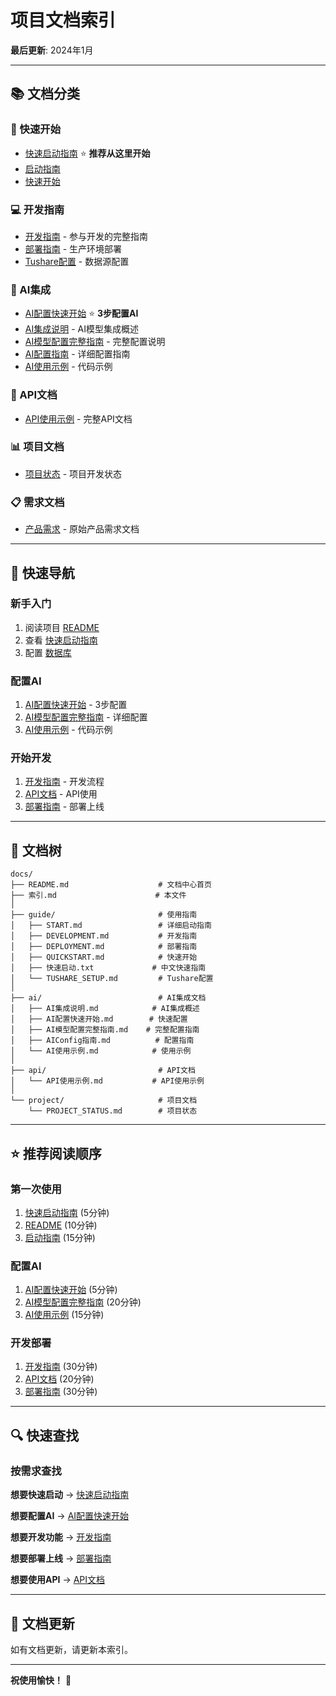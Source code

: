 # 项目文档索引

**最后更新**: 2024年1月

---

## 📚 文档分类

### 🚀 快速开始
- [快速启动指南](../README.md#快速开始) ⭐ **推荐从这里开始**
- [启动指南](guide/START.md)
- [快速开始](guide/QUICKSTART.md)

### 💻 开发指南
- [开发指南](guide/DEVELOPMENT.md) - 参与开发的完整指南
- [部署指南](guide/DEPLOYMENT.md) - 生产环境部署
- [Tushare配置](guide/TUSHARE_SETUP.md) - 数据源配置

### 🤖 AI集成
- [AI配置快速开始](ai/AI配置快速开始.md) ⭐ **3步配置AI**
- [AI集成说明](ai/AI集成说明.md) - AI模型集成概述
- [AI模型配置完整指南](ai/AI模型配置完整指南.md) - 完整配置说明
- [AI配置指南](ai/AIConfig指南.md) - 详细配置指南
- [AI使用示例](ai/AI使用示例.md) - 代码示例

### 🔌 API文档
- [API使用示例](api/API使用示例.md) - 完整API文档

### 📊 项目文档
- [项目状态](project/PROJECT_STATUS.md) - 项目开发状态

### 📋 需求文档
- [产品需求](requirements/README.md) - 原始产品需求文档

---

## 🎯 快速导航

### 新手入门
1. 阅读项目 [README](../README.md)
2. 查看 [快速启动指南](guide/快速启动.txt)
3. 配置 [数据库](../database/README.md)

### 配置AI
1. [AI配置快速开始](ai/AI配置快速开始.md) - 3步配置
2. [AI模型配置完整指南](ai/AI模型配置完整指南.md) - 详细配置
3. [AI使用示例](ai/AI使用示例.md) - 代码示例

### 开始开发
1. [开发指南](guide/DEVELOPMENT.md) - 开发流程
2. [API文档](api/API使用示例.md) - API使用
3. [部署指南](guide/DEPLOYMENT.md) - 部署上线

---

## 📖 文档树

```
docs/
├── README.md                    # 文档中心首页
├── 索引.md                      # 本文件
│
├── guide/                       # 使用指南
│   ├── START.md                 # 详细启动指南
│   ├── DEVELOPMENT.md           # 开发指南
│   ├── DEPLOYMENT.md            # 部署指南
│   ├── QUICKSTART.md            # 快速开始
│   ├── 快速启动.txt             # 中文快速指南
│   └── TUSHARE_SETUP.md         # Tushare配置
│
├── ai/                          # AI集成文档
│   ├── AI集成说明.md            # AI集成概述
│   ├── AI配置快速开始.md        # 快速配置
│   ├── AI模型配置完整指南.md    # 完整配置指南
│   ├── AIConfig指南.md          # 配置指南
│   └── AI使用示例.md            # 使用示例
│
├── api/                         # API文档
│   └── API使用示例.md           # API使用示例
│
└── project/                     # 项目文档
    └── PROJECT_STATUS.md        # 项目状态
```

---

## ⭐ 推荐阅读顺序

### 第一次使用
1. [快速启动指南](guide/快速启动.txt) (5分钟)
2. [README](../README.md) (10分钟)
3. [启动指南](guide/START.md) (15分钟)

### 配置AI
1. [AI配置快速开始](ai/AI配置快速开始.md) (5分钟)
2. [AI模型配置完整指南](ai/AI模型配置完整指南.md) (20分钟)
3. [AI使用示例](ai/AI使用示例.md) (15分钟)

### 开发部署
1. [开发指南](guide/DEVELOPMENT.md) (30分钟)
2. [API文档](api/API使用示例.md) (20分钟)
3. [部署指南](guide/DEPLOYMENT.md) (30分钟)

---

## 🔍 快速查找

### 按需求查找

**想要快速启动**
→ [快速启动指南](guide/快速启动.txt)

**想要配置AI**
→ [AI配置快速开始](ai/AI配置快速开始.md)

**想要开发功能**
→ [开发指南](guide/DEVELOPMENT.md)

**想要部署上线**
→ [部署指南](guide/DEPLOYMENT.md)

**想要使用API**
→ [API文档](api/API使用示例.md)

---

## 📝 文档更新

如有文档更新，请更新本索引。

---

**祝使用愉快！** 🚀

